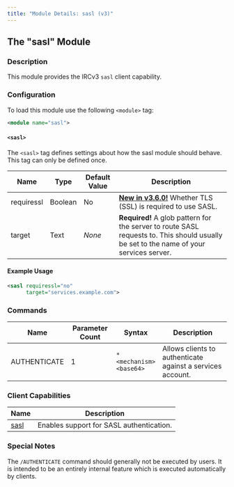 ```yaml
---
title: "Module Details: sasl (v3)"
---
```


## The "sasl" Module

### Description

This module provides the IRCv3 `sasl` client capability.

### Configuration

To load this module use the following `<module>` tag:

```xml
<module name="sasl">
```

#### `<sasl>`

The `<sasl>` tag defines settings about how the sasl module should behave. This tag can only be defined once.

Name       | Type    | Default Value | Description
---------- | ------- | ------------- | -----------
requiressl | Boolean | No            | [**New in v3.6.0!**](/3/change-log/#inspircd-360) Whether TLS (SSL) is required to use SASL.
target     | Text    | *None*        | **Required!** A glob pattern for the server to route SASL requests to. This should usually be set to the name of your services server.

#### Example Usage

```xml
<sasl requiressl="no"
      target="services.example.com">
```

### Commands

Name         | Parameter Count | Syntax                             | Description
------------ | --------------- | ---------------------------------- | -----------
AUTHENTICATE | 1               | `*`<br>`<mechanism>`<br>`<base64>` | Allows clients to authenticate against a services account.

<!-- AUTHENTICATE is not documented here because it is not intended to be executed by users -->

### Client Capabilities

Name                                                     | Description
-------------------------------------------------------- | -----------
[sasl](https://ircv3.net/specs/extensions/sasl-3.1.html) | Enables support for SASL authentication.

### Special Notes

The `/AUTHENTICATE` command should generally not be executed by users. It is intended to be an entirely internal feature which is executed automatically by clients.
